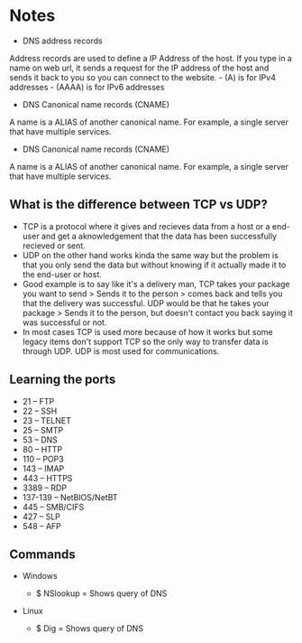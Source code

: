 <h1>Notes</h1> 
 
 - DNS address records 
 
 Address records are used to define a IP Address of the host. If you type in a name on web url, it sends a request for the IP address of the host and sends it back to you so you can connect to the website.
     - (A) is for IPv4 addresses
     - (AAAA) is for IPv6 addresses 

 - DNS Canonical name records (CNAME)
 
 A name is a ALIAS of another canonical name. For example, a single server that have multiple services.

 - DNS Canonical name records (CNAME)
 
 A name is a ALIAS of another canonical name. For example, a single server that have multiple services.



<h2>What is the difference between TCP vs UDP?</h2>

 - TCP is a protocol where it gives and recieves data from a host or a end-user and get a aknowledgement that the data has been successfully recieved or sent.
 - UDP on the other hand works kinda the same way but the problem is that you only send the data but without knowing if it actually made it to the end-user or host.
 - Good example is to say like it's a delivery man, TCP takes your package you want to send > Sends it to the person > comes back and tells you that the delivery was successful. UDP would be that he takes your package > Sends it to the person, but doesn't contact you back saying it was successful or not.
 - In most cases TCP is used more because of how it works but some legacy items don't support TCP so the only way to transfer data is through UDP. UDP is most used for communications.


<h2>Learning the ports</h2> 

 - 21 – FTP
 - 22 – SSH
 - 23 – TELNET
 - 25 – SMTP
 - 53 – DNS
 - 80 – HTTP
 - 110 – POP3
 - 143 – IMAP
 - 443 – HTTPS
 - 3389 – RDP
 - 137-139 – NetBIOS/NetBT
 - 445 – SMB/CIFS
 - 427 – SLP
 - 548 – AFP

<h2>Commands</h2> 
 
 - Windows
     - $ NSlookup = Shows query of DNS

 - Linux
     - $ Dig = Shows query of DNS 
